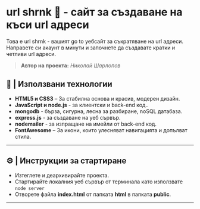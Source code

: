 # url shrnk 🔗 - сайт за създаване на къси url адреси

Това е url shrnk - вашият go to уебсайт за съкратяване на url адреси. Направете си акаунт в минути и започнете да създавате кратки и четливи url адреси.

> **Автор на проекта:** *Николай Шарлопов*                                                                                       

## 🚀 | Използвани технологии

- **HTML5 и CSS3** – За стабилна основа и красив, модерен дизайн.
- **JavaScript и node.js** - за клиентски и back-end код..
- **mongodb** - бърза, сигурна, лесна за разбиране, noSQL датабаза.
- **express.js** - за създаване на уеб сървър.
- **nodemailer** - за изпращане на имейли от back-end код.
- **FontAwesome** – За икони, които улесняват навигацията и допълват стила.

---

## ⚙️ | Инструкции за стартиране

- Изтеглете и деархивирайте проекта.
- Стартирайте локалния уеб сървър от терминала като използвате `node server`
- Отворете файла **index.html** от папката **html** в папката **public**.

---
